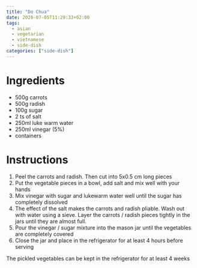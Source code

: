 ```yaml
---
title: "Do Chua"
date: 2020-07-05T11:29:33+02:00
tags:
  - asian
  - vegetarian
  - vietnamese
  - side-dish
categories: ["side-dish"]
---
```


# Ingredients
- 500g carrots
- 500g radish
- 100g sugar
- 2 ts of salt
- 250ml luke warm water
- 250ml vinegar (5%)
- containers

# Instructions
1. Peel the carrots and radish. Then cut into 5x0.5 cm long pieces
1. Put the vegetable pieces in a bowl, add salt and mix well with your hands
1. Mix vinegar with sugar and lukewarm water well until the sugar has completely dissolved
1. The effect of the salt makes the carrots and radish pliable. Wash out with water using a sieve. Layer the carrots / radish pieces tightly in the jars until they are almost full.
1. Pour the vinegar / sugar mixture into the mason jar until the vegetables are completely covered
1. Close the jar and place in the refrigerator for at least 4 hours before serving

The pickled vegetables can be kept in the refrigerator for at least 4 weeks
